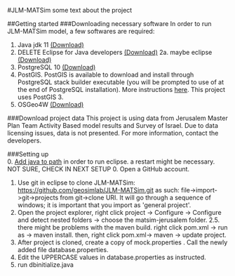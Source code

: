 #JLM-MATSim
some text about the project

##Getting started
###Downloading necessary software
In order to run JLM-MATSim model, a few softwares are required:

1. Java jdk 11 [(Download)](https://www.oracle.com/java/technologies/javase-jdk11-downloads.html)
2. DELETE Eclipse for Java developers [(Download)](https://www.eclipse.org/downloads/packages/release/kepler/sr1/eclipse-ide-java-developers)
2a. maybe eclipse [(Download)](https://www.eclipse.org/downloads/)
3. PostgreSQL 10 [(Download)](https://www.postgresql.org/download/windows/)
4. PostGIS. PostGIS is available to download and install through PostgreSQL stack builder executable (you will be prompted to use of at the end of PostgreSQL installation). More instructions [here](https://postgis.net/install/). This project uses PostGIS 3.
5. OSGeo4W [(Download)](https://trac.osgeo.org/osgeo4w/)

###Download project data
This project is using data from Jerusalem Master Plan Team Activity Based model results and Survey of Israel. Due to data licensing issues, data is not presented. For more information, contact the developers. 

###Setting up  
0. [Add java to path](https://www.java.com/en/download/help/path.xml) in order to run eclipse. a restart might be necessary. NOT SURE, CHECK IN NEXT SETUP
0. Open a GitHub account. 
1. Use git in eclipse to clone JLM-MATSim: https://github.com/geosimlab/JLM-MATSim.git as such: file->import->git->projects from git->clone URI. It will go through a sequence of windows; it is important that you import as 'general project'.
2. Open the project explorer, right click project -> Configure -> Configure and detect nested folders -> choose the matsim-jerusalem folder. 
2.5. there might be problems with the maven build. right click pom.xml -> run as ->  maven install. then, right click pom.xml-> maven -> update project.
3. After project is cloned, create a copy of mock.properties . Call the newly added file database.properties.
4. Edit the UPPERCASE values in database.properties as instructed. 
5. run dbinitialize.java 

